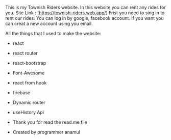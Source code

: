 This is my Townish Riders website. In this website you can rent any rides for you.
Site Link : [https://townish-riders.web.app/]
Frist you need to sing in to rent our rides. You can log in by google, facebook account.
If you want you can creat a new account using you email.
 
All the things that I used to make the website: 
* react
* react router
* react-bootstrap
* Font-Awesome
* react from hook
* firebase
* Dynamic router
* useHistory Api

* Thank you for read the read.me file
* Created by programmer anamul

